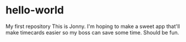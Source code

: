 # hello-world
My first repository
This is Jonny. I'm hoping to make a sweet app that'll make timecards easier so my boss can save some time. 
Should be fun.
